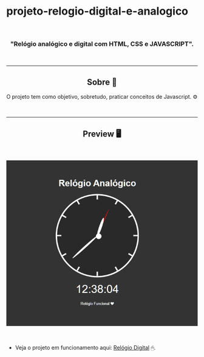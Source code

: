 # projeto-relogio-digital-e-analogico


<br>

<h3 align="center">"Relógio analógico e digital  com HTML, CSS e JAVASCRIPT". </h3>
<br>

<hr>

<h2 align="center">Sobre 📖</h2>
   
   <p align="center">
      O projeto tem como objetivo, sobretudo, praticar conceitos de Javascript. ⚙
   </p>


<br>

---

<h2 align="center">Preview 🖥️</h2>

<br>

   <p align="center">
      <img src="./imgs/relogio-gif.gif"/>
   </p>

<br>

  * Veja o projeto em funcionamento aqui: [Relógio Digital](https://italo-maia.github.io/projeto-relogio-digital-e-analogico/) 🖱.
